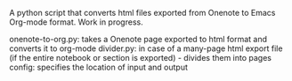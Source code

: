 A python script that converts html files exported from Onenote to Emacs Org-mode format.
Work in progress.

onenote-to-org.py: takes a Onenote page exported to html format and converts it to org-mode
divider.py: in case of a many-page html export file (if the entire notebook or section is exported) - divides them into pages
config: specifies the location of input and output